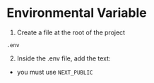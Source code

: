 # Environmental Variable
1. Create a file at the root of the project
```
.env
```
2. Inside the .env file, add the text:
- you must use `NEXT_PUBLIC` 